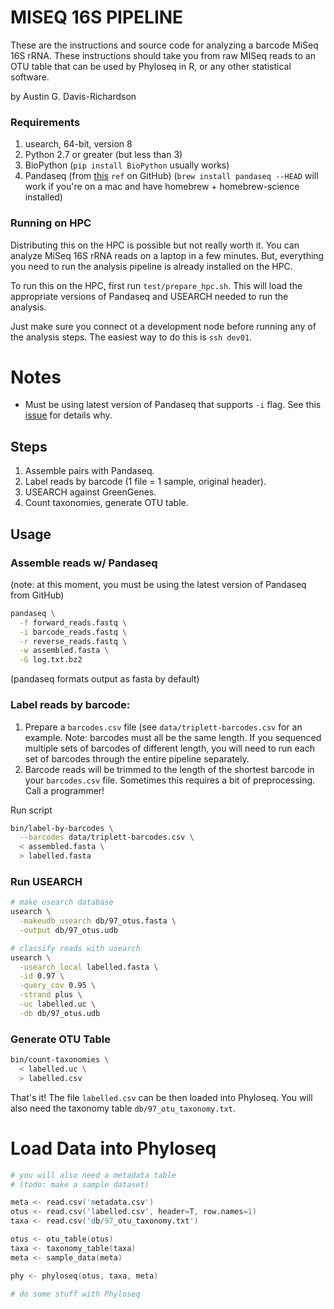 # MISEQ 16S PIPELINE

These are the instructions and source code for analyzing a barcode MiSeq 16S
rRNA. These instructions should take you from raw MISeq reads to an OTU table
that can be used by Phyloseq in R, or any other statistical software.

by Austin G. Davis-Richardson

### Requirements

1. usearch, 64-bit, version 8
2. Python 2.7 or greater (but less than 3)
3. BioPython (`pip install BioPython` usually works)
4. Pandaseq (from [this]() `ref` on GitHub)
  (`brew install pandaseq --HEAD` will work if you're on a mac and have homebrew + homebrew-science installed)

### Running on HPC

Distributing this on the HPC is possible but not really worth it. You can
analyze MiSeq 16S rRNA reads on a laptop in a few minutes. But, everything you
need to run the analysis pipeline is already installed on the HPC.

To run this on the HPC, first run `test/prepare_hpc.sh`. This will load the
appropriate versions of Pandaseq and USEARCH needed to run the analysis.

Just make sure you connect ot a development node before running any of the
analysis steps. The easiest way to do this is `ssh dev01`.

# Notes

- Must be using latest version of Pandaseq that supports `-i` flag. See this
  [issue](https://github.com/neufeld/pandaseq/issues/45) for details why.

## Steps

1. Assemble pairs with Pandaseq.
2. Label reads by barcode (1 file = 1 sample, original header).
3. USEARCH against GreenGenes.
4. Count taxonomies, generate OTU table.

## Usage

### Assemble reads w/ Pandaseq

(note: at this moment, you must be using the latest version of Pandaseq from GitHub)

```bash
pandaseq \
  -f forward_reads.fastq \
  -i barcode_reads.fastq \
  -r reverse_reads.fastq \
  -w assembled.fasta \
  -G log.txt.bz2
```

(pandaseq formats output as fasta by default)

### Label reads by barcode:

1. Prepare a `barcodes.csv` file (see `data/triplett-barcodes.csv` for an
   example. Note: barcodes must all be the same length. If you sequenced
   multiple sets of barcodes of different length, you will need to run each set
   of barcodes through the entire pipeline separately.
2. Barcode reads will be trimmed to the length of the shortest barcode in your
   `barcodes.csv` file. Sometimes this requires a bit of preprocessing. Call a
   programmer!

Run script

```bash
bin/label-by-barcodes \
  --barcodes data/triplett-barcodes.csv \
  < assembled.fasta \
  > labelled.fasta
```

### Run USEARCH

```bash
# make usearch database
usearch \
  -makeudb_usearch db/97_otus.fasta \
  -output db/97_otus.udb

# classify reads with usearch
usearch \
  -usearch_local labelled.fasta \
  -id 0.97 \
  -query_cov 0.95 \
  -strand plus \
  -uc labelled.uc \
  -db db/97_otus.udb
```

### Generate OTU Table

```bash
bin/count-taxonomies \
  < labelled.uc \
  > labelled.csv

```

That's it! The file `labelled.csv` can be then loaded into Phyloseq. You will
also need the taxonomy table `db/97_otu_taxonomy.txt`.

# Load Data into Phyloseq

```S
# you will also need a metadata table
# (todo: make a sample dataset)

meta <- read.csv('metadata.csv')
otus <- read.csv('labelled.csv', header=T, row.names=1)
taxa <- read.csv('db/97_otu_taxonomy.txt')

otus <- otu_table(otus)
taxa <- taxonomy_table(taxa)
meta <- sample_data(meta)

phy <- phyloseq(otus, taxa, meta)

# do some stuff with Phyloseq
```

